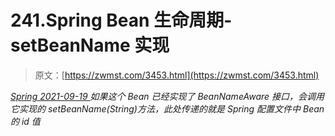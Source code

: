<!--yml
category: 未分类
date: 0001-01-01 00:00:00
--->

# 241.Spring Bean 生命周期-setBeanName 实现

> 原文：[https://zwmst.com/3453.html](https://zwmst.com/3453.html)

   [ *Spring* ](https://zwmst.com/spring)*[ <time datetime="2021-09-19T19:39:57+08:00"> 2021-09-19 </time> ](https://zwmst.com/3453.html)  如果这个 Bean 已经实现了 BeanNameAware 接口，会调用它实现的 setBeanName(String)方法，此处传递的就是 Spring 配置文件中 Bean 的 id 值*